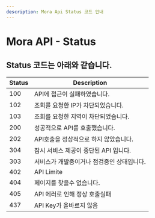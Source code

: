 ```yaml
---
description: Mora Api Status 코드 안내
---
```


# Mora API - Status

## Status 코드는 아래와 같습니다.

| Status | Description |
| - | - |
| 100 | API에 접근이 실패하였습니다. |
| 102 | 조회를 요청한 IP가 차단되었습니다. |
| 103 | 조회를 요청한 지역이 차단되었습니다. |
| 200 | 성공적으로 API를 호출했습니다. |
| 202 | API호출을 정상적으로 하지 않았습니다. |
| 304 | 잠시 서비스 제공이 중단된 API 입니다. |
| 303 | 서비스가 개발중이거나 점검중인 상태입니다. |
| 402 | API Limite |
| 404 | 페이지를 찾을수 없습니다. |
| 405 | API 에러로 인해 정상 호출실패 |
| 437 | API Key가 올바르지 않음 |